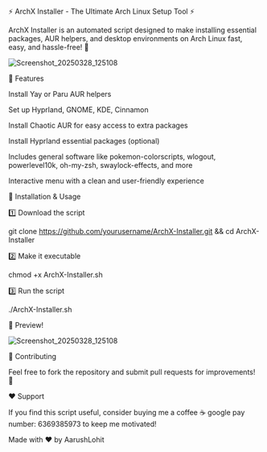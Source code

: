 ⚡ ArchX Installer - The Ultimate Arch Linux Setup Tool ⚡

ArchX Installer is an automated script designed to make installing essential packages, AUR helpers, and desktop environments on Arch Linux fast, easy, and hassle-free! 🚀


![Screenshot_20250328_125108](https://github.com/user-attachments/assets/6edce262-ea22-4c07-807c-810bcbc253c6)


🎯 Features

Install Yay or Paru AUR helpers

Set up Hyprland, GNOME, KDE, Cinnamon

Install Chaotic AUR for easy access to extra packages

Install Hyprland essential packages (optional)

Includes general software like pokemon-colorscripts, wlogout, powerlevel10k, oh-my-zsh, swaylock-effects, and more

Interactive menu with a clean and user-friendly experience

🔧 Installation & Usage

1️⃣ Download the script

git clone https://github.com/yourusername/ArchX-Installer.git && cd ArchX-Installer

2️⃣ Make it executable

chmod +x ArchX-Installer.sh

3️⃣ Run the script

./ArchX-Installer.sh

📸 Preview!


![Screenshot_20250328_125108](https://github.com/user-attachments/assets/a05bff63-ddbf-4b41-8216-4f84abdee5f2)


🚀 Contributing

Feel free to fork the repository and submit pull requests for improvements! 🙌

❤️ Support

If you find this script useful, consider buying me a coffee ☕ google pay number: 6369385973 to keep me motivated!

Made with ❤️ by AarushLohit
